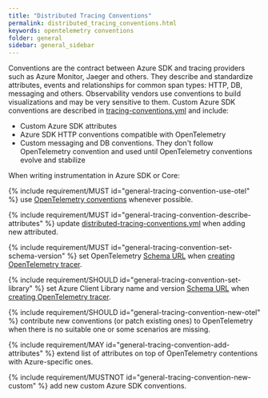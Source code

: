 ```yaml
---
title: "Distributed Tracing Conventions"
permalink: distributed_tracing_conventions.html
keywords: opentelemetry conventions
folder: general
sidebar: general_sidebar
---
```


Conventions are the contract between Azure SDK and tracing providers such as Azure Monitor, Jaeger and others.  They describe and standardize attributes, events and relationships for common span types: HTTP, DB, messaging and others.  Observability vendors use conventions to build visualizations and may be very sensitive to them.  Custom Azure SDK conventions are described in [tracing-conventions.yml](./distributed-tracing-conventions.yml) and include:

- Custom Azure SDK attributes
- Azure SDK HTTP conventions compatible with OpenTelemetry
- Custom messaging and DB conventions. They don't follow OpenTelemetry convention and used until OpenTelemetry conventions evolve and stabilize

When writing instrumentation in Azure SDK or Core:

{% include requirement/MUST id="general-tracing-convention-use-otel" %} use [OpenTelemetry conventions](https://opentelemetry.io/docs/specs/otel/trace/semantic_conventions/) whenever possible.

{% include requirement/MUST id="general-tracing-convention-describe-attributes" %} update [distributed-tracing-conventions.yml](./distributed-tracing-conventions.yml) when adding new attributed.

{% include requirement/MUST id="general-tracing-convention-set-schema-version" %} set OpenTelemetry [Schema URL](https://github.com/open-telemetry/opentelemetry-specification/blob/main/specification/schemas/README.md?plain=1) when [creating OpenTelemetry tracer](https://github.com/open-telemetry/opentelemetry-specification/blob/main/specification/trace/api.md#get-a-tracer).

{% include requirement/SHOULD id="general-tracing-convention-set-library" %} set Azure Client Library name and version [Schema URL](https://github.com/open-telemetry/opentelemetry-specification/blob/main/specification/trace/api.md#get-a-tracer) when [creating OpenTelemetry tracer](https://github.com/open-telemetry/opentelemetry-specification/blob/main/specification/trace/api.md#get-a-tracer).


{% include requirement/SHOULD id="general-tracing-convention-new-otel" %} contribute new conventions (or patch existing ones) to OpenTelemetry when there is no suitable one or some scenarios are missing.

{% include requirement/MAY id="general-tracing-convention-add-attributes" %} extend list of attributes on top of OpenTelemetry contentions with Azure-specific ones.

{% include requirement/MUSTNOT id="general-tracing-convention-new-custom" %} add new custom Azure SDK conventions.
